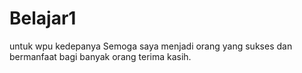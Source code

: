 # Belajar1
untuk wpu kedepanya
Semoga saya menjadi orang yang sukses dan bermanfaat bagi
banyak orang terima kasih.

